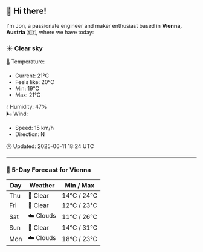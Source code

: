 ## 👋 Hi there!

I'm Jon, a passionate engineer and maker enthusiast based in **Vienna, Austria** 🇦🇹, where we have today:

### ☀️ Clear sky 

🌡️ Temperature: 
* Current: 21°C
* Feels like: 20°C
* Min: 19°C 
* Max: 21°C  

💧 Humidity: 47%  
🌬️ Wind: 
* Speed: 15 km/h 
* Direction: N  

🕒 Updated: 2025-06-11 18:24 UTC

---

### 📅 5-Day Forecast for Vienna

| Day | Weather | Min / Max |
|-----|---------|------------|
| Thu | 🌙 Clear | 14°C / 24°C |
| Fri | 🌙 Clear | 12°C / 23°C |
| Sat | ☁️ Clouds | 11°C / 26°C |
| Sun | 🌙 Clear | 14°C / 31°C |
| Mon | ☁️ Clouds | 18°C / 23°C |
